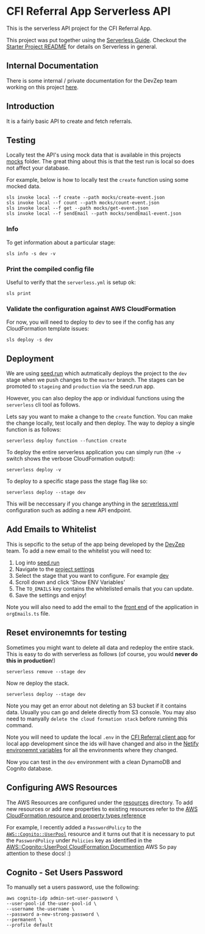 # CFI Referral App Serverless API

This is the serverless API project for the CFI Referral App.

This project was put together using the [Serverless Guide](https://serverless-stack.com/chapters/what-is-serverless.html). Checkout the [Starter Project README](./starter/README.md) for details on Serverless in general.

## Internal Documentation

There is some internal / private documentation for the DevZep team working on this project [here](https://docs.google.com/document/d/17r14qeT_BnlF2dghZP9-Vj7s8D4Z9NPGjSRWnz6aAbQ/edit#).

## Introduction

It is a fairly basic API to create and fetch referrals.

## Testing

Locally test the API's using mock data that is available in this projects [mocks](./mocks) folder. The great thing about this is that the test run is local so does not affect your database.

For example, below is how to locally test the `create` function using some mocked data.

```
sls invoke local --f create --path mocks/create-event.json
sls invoke local --f count --path mocks/count-event.json
sls invoke local --f get --path mocks/get-event.json
sls invoke local --f sendEmail --path mocks/sendEmail-event.json
```

### Info

To get information about a particular stage:

```
sls info -s dev -v
```

### Print the compiled config file

Useful to verify that the `serverless.yml` is setup ok:

```
sls print
```

### Validate the configuration against AWS CloudFormation

For now, you will need to deploy to dev to see if the config has any CloudFormation template issues:

```
sls deploy -s dev
```

## Deployment

We are using [seed.run](https://seed.run) which autmatically deploys the project to the `dev` stage when we push changes to the `master` branch. The stages can be promoted to `stageing` and `production` via the seed.run app.

However, you can also deploy the app or individual functions using the `serverless` cli tool as follows.

Lets say you want to make a change to the `create` function. You can make the change locally, test locally and then deploy. The way to deploy a single function is as follows:

```
serverless deploy function --function create
```

To deploy the entire serverless application you can simply run (the `-v` switch shows the verbose CloudFormation output):

```
serverless deploy -v
```

To deploy to a specific stage pass the stage flag like so:

```
serverless deploy --stage dev
```

This will be neccessary if you change anything in the [serverless.yml](./serverless.yml) configuration such as adding a new API endpoint.

## Add Emails to Whitelist

This is sepcific to the setup of the app being developed by the [DevZep](www.devzep.com) team. To add a new email to the whitelist you will need to:

1. Log into [seed.run](https://seed.run)
1. Navigate to the [project settings](https://console.seed.run/devzep/cfi-referral-api/settings)
1. Select the stage that you want to configure. For example [dev](https://console.seed.run/devzep/cfi-referral-api/settings/stages/dev)
1. Scroll down and click 'Show ENV Variables'
1. The `TO_EMAILS` key contains the whitelisted emails that you can update.
1. Save the settings and enjoy!

Note you will also need to add the email to the [front end](https://github.com/DevZep/cfi-referral-client) of the application in `orgEmails.ts` file.

## Reset environemnts for testing

Sometimes you might want to delete all data and redeploy the entire stack. This is easy to do with serverless as follows (of course, you would **never do this in production**!)

```
serverless remove --stage dev
```

Now re deploy the stack.

```
serverless deploy --stage dev
```

Note you may get an error about not deleting an S3 bucket if it contains data. Usually you can go and delete directly from S3 console. You may also need to manyally `delete the cloud formation stack` before running this command.

Note you will need to update the local `.env` in the [CFI Referral client app](https://github.com/DevZep/cfi-referral-client) for local app development since the ids will have changed and also in the [Netify environemnt variables](https://docs.netlify.com/configure-builds/environment-variables/) for all the environments where they changed.

Now you can test in the `dev` environment with a clean DynamoDB and Cognito database.

## Configuring AWS Resources

The AWS Resources are configured under the [resources](./resources) directory. To add new resources or add new properties to existing resources refer to the [AWS CloudFormation resource and property types reference](https://docs.aws.amazon.com/AWSCloudFormation/latest/UserGuide/aws-template-resource-type-ref.html)

For example, I recently added a `PasswordPolicy` to the [`AWS::Cognito::UserPool`](./resources/cognito-user-pool.yml) resource and it turns out that it is necessary to put the `PasswordPolicy` under `Policies` key as identified in the [AWS::Cognito::UserPool CloudFormation Documention](https://docs.aws.amazon.com/AWSCloudFormation/latest/UserGuide/aws-resource-cognito-userpool.html) AWS  So pay attention to these docs! :)

## Cognito - Set Users Password

To manually set a users password, use the following:

```
aws cognito-idp admin-set-user-password \
--user-pool-id the-user-pool-id \
--username the-username \
--password a-new-strong-password \
--permanent \
--profile default
```